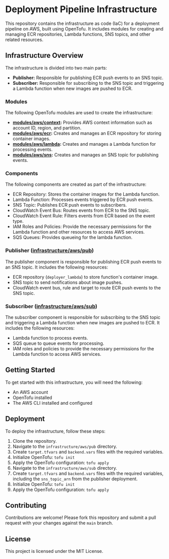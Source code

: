 # Deployment Pipeline Infrastructure

This repository contains the infrastructure as code (IaC) for a deployment pipeline on AWS, built using OpenTofu. It includes modules for creating and managing ECR repositories, Lambda functions, SNS topics, and other related resources.

## Infrastructure Overview

The infrastructure is divided into two main parts:

*   **Publisher:** Responsible for publishing ECR push events to an SNS topic.
*   **Subscriber:** Responsible for subscribing to the SNS topic and triggering a Lambda function when new images are pushed to ECR.

### Modules

The following OpenTofu modules are used to create the infrastructure:

*   **[modules/aws/context](infrastructure/modules/aws/context/README.md):** Provides AWS context information such as account ID, region, and partition.
*   **[modules/aws/ecr](infrastructure/modules/aws/ecr/README.md):** Creates and manages an ECR repository for storing container images.
*   **[modules/aws/lambda](infrastructure/modules/aws/lambda/README.md):** Creates and manages a Lambda function for processing events.
*   **[modules/aws/sns](infrastructure/modules/aws/sns/README.md):** Creates and manages an SNS topic for publishing events.

### Components

The following components are created as part of the infrastructure:

*   ECR Repository: Stores the container images for the Lambda function.
*   Lambda Function: Processes events triggered by ECR push events.
*   SNS Topic: Publishes ECR push events to subscribers.
*   CloudWatch Event Bus: Routes events from ECR to the SNS topic.
*   CloudWatch Event Rule: Filters events from ECR based on the event type.
*   IAM Roles and Policies: Provide the necessary permissions for the Lambda function and other resources to access AWS services.
*   SQS Queues: Provides queueing for the lambda function.

### Publisher ([infrastructure/aws/pub](infrastructure/aws/pub/README.md))

The publisher component is responsible for publishing ECR push events to an SNS topic. It includes the following resources:

*   ECR repository (`deployer_lambda`) to store function's container image.
*   SNS topic to send notifications about image pushes.
*   CloudWatch event bus, rule and target to route ECR push events to the SNS topic.

### Subscriber ([infrastructure/aws/sub](infrastructure/aws/sub/README.md))

The subscriber component is responsible for subscribing to the SNS topic and triggering a Lambda function when new images are pushed to ECR. It includes the following resources:

*   Lambda function to process events.
*   SQS queue to queue events for processing.
*   IAM roles and policies to provide the necessary permissions for the Lambda function to access AWS services.

## Getting Started

To get started with this infrastructure, you will need the following:

*   An AWS account
*   OpenTofu installed
*   The AWS CLI installed and configured

## Deployment

To deploy the infrastructure, follow these steps:

1.  Clone the repository.
2.  Navigate to the `infrastructure/aws/pub` directory.
3.  Create `target.tfvars` and `backend.vars` files with the required variables.
4.  Initialize OpenTofu: `tofu init`
5.  Apply the OpenTofu configuration: `tofu apply`
6.  Navigate to the `infrastructure/aws/sub` directory.
7.  Create `target.tfvars` and `backend.vars` files with the required variables, including the `sns_topic_arn` from the publisher deployment.
8.  Initialize OpenTofu: `tofu init`
9.  Apply the OpenTofu configuration: `tofu apply`

## Contributing

Contributions are welcome! Please fork this repository and submit a pull request with your changes against the `main` branch.

## License

This project is licensed under the MIT License.
